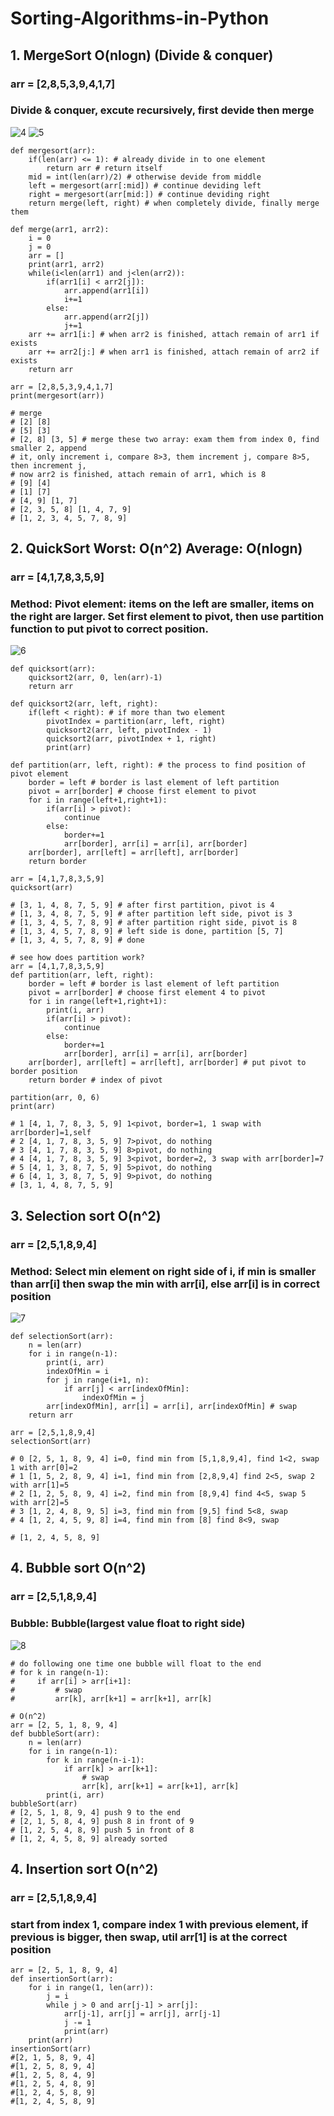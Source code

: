 # Sorting-Algorithms-in-Python

## 1. MergeSort O(nlogn) (Divide & conquer)
### arr = [2,8,5,3,9,4,1,7] 
### Divide & conquer, excute recursively, first devide then merge

![4](https://user-images.githubusercontent.com/37478093/88377323-89ae9380-cdd1-11ea-8490-d7035f8ac3e9.png)
![5](https://user-images.githubusercontent.com/37478093/88377324-8adfc080-cdd1-11ea-9aa6-97b6ce056f2e.png)

```
def mergesort(arr):
    if(len(arr) <= 1): # already divide in to one element
        return arr # return itself
    mid = int(len(arr)/2) # otherwise devide from middle
    left = mergesort(arr[:mid]) # continue deviding left
    right = mergesort(arr[mid:]) # continue deviding right
    return merge(left, right) # when completely divide, finally merge them

def merge(arr1, arr2):
    i = 0
    j = 0
    arr = []
    print(arr1, arr2)
    while(i<len(arr1) and j<len(arr2)):
        if(arr1[i] < arr2[j]):
            arr.append(arr1[i])
            i+=1
        else:
            arr.append(arr2[j])
            j+=1
    arr += arr1[i:] # when arr2 is finished, attach remain of arr1 if exists
    arr += arr2[j:] # when arr1 is finished, attach remain of arr2 if exists
    return arr

arr = [2,8,5,3,9,4,1,7]     
print(mergesort(arr))

# merge
# [2] [8]
# [5] [3]
# [2, 8] [3, 5] # merge these two array: exam them from index 0, find smaller 2, append
# it, only increment i, compare 8>3, them increment j, compare 8>5, then increment j, 
# now arr2 is finished, attach remain of arr1, which is 8
# [9] [4]
# [1] [7]
# [4, 9] [1, 7]
# [2, 3, 5, 8] [1, 4, 7, 9]
# [1, 2, 3, 4, 5, 7, 8, 9]
```

## 2. QuickSort Worst: O(n^2) Average: O(nlogn)
### arr = [4,1,7,8,3,5,9] 
### Method: Pivot element: items on the left are smaller, items on the right are larger. Set first element to pivot, then use partition function to put pivot to correct position.

![6](https://user-images.githubusercontent.com/37478093/88377847-7ea83300-cdd2-11ea-8fc8-8ed6a121623c.png)

```
def quicksort(arr):
    quicksort2(arr, 0, len(arr)-1)
    return arr

def quicksort2(arr, left, right):
    if(left < right): # if more than two element
        pivotIndex = partition(arr, left, right)
        quicksort2(arr, left, pivotIndex - 1)
        quicksort2(arr, pivotIndex + 1, right)
        print(arr)
    
def partition(arr, left, right): # the process to find position of pivot element
    border = left # border is last element of left partition
    pivot = arr[border] # choose first element to pivot 
    for i in range(left+1,right+1):
        if(arr[i] > pivot):
            continue
        else:
            border+=1
            arr[border], arr[i] = arr[i], arr[border]
    arr[border], arr[left] = arr[left], arr[border]
    return border

arr = [4,1,7,8,3,5,9]  
quicksort(arr)

# [3, 1, 4, 8, 7, 5, 9] # after first partition, pivot is 4
# [1, 3, 4, 8, 7, 5, 9] # after partition left side, pivot is 3
# [1, 3, 4, 5, 7, 8, 9] # after partition right side, pivot is 8
# [1, 3, 4, 5, 7, 8, 9] # left side is done, partition [5, 7]
# [1, 3, 4, 5, 7, 8, 9] # done
```
```
# see how does partition work?
arr = [4,1,7,8,3,5,9]    
def partition(arr, left, right):
    border = left # border is last element of left partition
    pivot = arr[border] # choose first element 4 to pivot 
    for i in range(left+1,right+1):
        print(i, arr)
        if(arr[i] > pivot):
            continue
        else:
            border+=1
            arr[border], arr[i] = arr[i], arr[border]
    arr[border], arr[left] = arr[left], arr[border] # put pivot to border position
    return border # index of pivot

partition(arr, 0, 6)
print(arr)

# 1 [4, 1, 7, 8, 3, 5, 9] 1<pivot, border=1, 1 swap with arr[border]=1,self
# 2 [4, 1, 7, 8, 3, 5, 9] 7>pivot, do nothing
# 3 [4, 1, 7, 8, 3, 5, 9] 8>pivot, do nothing
# 4 [4, 1, 7, 8, 3, 5, 9] 3<pivot, border=2, 3 swap with arr[border]=7
# 5 [4, 1, 3, 8, 7, 5, 9] 5>pivot, do nothing
# 6 [4, 1, 3, 8, 7, 5, 9] 9>pivot, do nothing
# [3, 1, 4, 8, 7, 5, 9]
```

## 3. Selection sort O(n^2)
### arr = [2,5,1,8,9,4]
### Method: Select min element on right side of i, if min is smaller than arr[i] then swap the min with arr[i], else arr[i] is in correct position

![7](https://user-images.githubusercontent.com/37478093/88378313-579e3100-cdd3-11ea-8caa-daa319c21ea9.png)

```
def selectionSort(arr):
    n = len(arr)
    for i in range(n-1):
        print(i, arr)
        indexOfMin = i
        for j in range(i+1, n):
            if arr[j] < arr[indexOfMin]:
                indexOfMin = j
        arr[indexOfMin], arr[i] = arr[i], arr[indexOfMin] # swap
    return arr

arr = [2,5,1,8,9,4]
selectionSort(arr)

# 0 [2, 5, 1, 8, 9, 4] i=0, find min from [5,1,8,9,4], find 1<2, swap 1 with arr[0]=2
# 1 [1, 5, 2, 8, 9, 4] i=1, find min from [2,8,9,4] find 2<5, swap 2 with arr[1]=5
# 2 [1, 2, 5, 8, 9, 4] i=2, find min from [8,9,4] find 4<5, swap 5 with arr[2]=5
# 3 [1, 2, 4, 8, 9, 5] i=3, find min from [9,5] find 5<8, swap
# 4 [1, 2, 4, 5, 9, 8] i=4, find min from [8] find 8<9, swap

# [1, 2, 4, 5, 8, 9]
```

## 4. Bubble sort O(n^2)
### arr = [2,5,1,8,9,4]
### Bubble: Bubble(largest value float to right side)

![8](https://user-images.githubusercontent.com/37478093/88378322-5a008b00-cdd3-11ea-8bca-ea904a7d0e54.png)

```
# do following one time one bubble will float to the end
# for k in range(n-1):
#     if arr[i] > arr[i+1]:
#         # swap
#         arr[k], arr[k+1] = arr[k+1], arr[k] 

# O(n^2)
arr = [2, 5, 1, 8, 9, 4]
def bubbleSort(arr):
    n = len(arr)
    for i in range(n-1):
        for k in range(n-i-1):
            if arr[k] > arr[k+1]:
                # swap
                arr[k], arr[k+1] = arr[k+1], arr[k] 
        print(i, arr)
bubbleSort(arr)
# [2, 5, 1, 8, 9, 4] push 9 to the end
# [2, 1, 5, 8, 4, 9] push 8 in front of 9
# [1, 2, 5, 4, 8, 9] push 5 in front of 8
# [1, 2, 4, 5, 8, 9] already sorted
```

## 4. Insertion sort O(n^2)
### arr = [2,5,1,8,9,4]
### start from index 1, compare index 1 with previous element, if previous is bigger, then swap, util arr[1] is at the correct position
```
arr = [2, 5, 1, 8, 9, 4]
def insertionSort(arr):
    for i in range(1, len(arr)):
        j = i
        while j > 0 and arr[j-1] > arr[j]:
            arr[j-1], arr[j] = arr[j], arr[j-1]
            j -= 1
            print(arr)
    print(arr)
insertionSort(arr)
#[2, 1, 5, 8, 9, 4]
#[1, 2, 5, 8, 9, 4]
#[1, 2, 5, 8, 4, 9]
#[1, 2, 5, 4, 8, 9]
#[1, 2, 4, 5, 8, 9]
#[1, 2, 4, 5, 8, 9]
```

